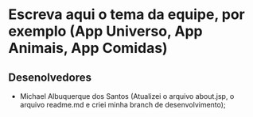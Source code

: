 # Escreva aqui o tema da equipe, por exemplo (App Universo, App Animais, App Comidas)

## Desenolvedores

- Michael Albuquerque dos Santos (Atualizei o arquivo about.jsp, o arquivo readme.md e criei minha branch de desenvolvimento);
